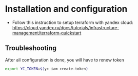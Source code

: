 # Installation and configuration

- Follow this instruction to setup terraform with yandex cloud:
https://cloud.yandex.ru/docs/tutorials/infrastructure-management/terraform-quickstart


## Troubleshooting

After all configuration is done, you will have to renew token

```bash
export YC_TOKEN=$(yc iam create-token)
```